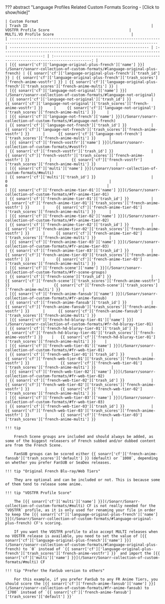 <!-- markdownlint-disable MD041-->
??? abstract "Language Profiles Related Custom Formats Scoring - [Click to show/hide]"

    | Custom Format                                                                                                                             | Trash ID                                                        |                                    VOSTFR Profile Score                                    |                                  MULTi.VO Profile Score                                   |
    | ----------------------------------------------------------------------------------------------------------------------------------------- | --------------------------------------------------------------- | :----------------------------------------------------------------------------------------: | :---------------------------------------------------------------------------------------: |
    | [{{ sonarr['cf']['language-original-plus-french']['name'] }}](/Sonarr/sonarr-collection-of-custom-formats/#language-original-plus-french) | {{ sonarr['cf']['language-original-plus-french']['trash_id'] }} | {{ sonarr['cf']['language-original-plus-french']['trash_scores']['french-anime-vostfr'] }} | {{ sonarr['cf']['language-original-plus-french']['trash_scores']['french-anime-multi'] }} |
    | [{{ sonarr['cf']['language-not-original']['name'] }}](/Sonarr/sonarr-collection-of-custom-formats/#language-not-original)                 | {{ sonarr['cf']['language-not-original']['trash_id'] }}         |     {{ sonarr['cf']['language-not-original']['trash_scores']['french-anime-vostfr'] }}     |     {{ sonarr['cf']['language-not-original']['trash_scores']['french-anime-multi'] }}     |
    | [{{ sonarr['cf']['language-not-french']['name'] }}](/Sonarr/sonarr-collection-of-custom-formats/#language-not-french)                     | {{ sonarr['cf']['language-not-french']['trash_id'] }}           |      {{ sonarr['cf']['language-not-french']['trash_scores']['french-anime-vostfr'] }}      |      {{ sonarr['cf']['language-not-french']['trash_scores']['french-anime-multi'] }}      |
    | [{{ sonarr['cf']['french-vostfr']['name'] }}](/Sonarr/sonarr-collection-of-custom-formats/#vostfr)                                        | {{ sonarr['cf']['french-vostfr']['trash_id'] }}                 |         {{ sonarr['cf']['french-vostfr']['trash_scores']['french-anime-vostfr'] }}         |         {{ sonarr['cf']['french-vostfr']['trash_scores']['french-anime-multi'] }}         |
    | [{{ sonarr['cf']['multi']['name'] }}](/sonarr/sonarr-collection-of-custom-formats/#multi)                                                 | {{ sonarr['cf']['multi']['trash_id'] }}                         |                                             0                                              |                                             0                                             |
    | [{{ sonarr['cf']['french-anime-tier-01']['name'] }}](/Sonarr/sonarr-collection-of-custom-formats/#fr-anime-tier-01)                       | {{ sonarr['cf']['french-anime-tier-01']['trash_id'] }}          |     {{ sonarr['cf']['french-anime-tier-01']['trash_scores']['french-anime-vostfr'] }}      |     {{ sonarr['cf']['french-anime-tier-01']['trash_scores']['french-anime-multi'] }}      |
    | [{{ sonarr['cf']['french-anime-tier-02']['name'] }}](/Sonarr/sonarr-collection-of-custom-formats/#fr-anime-tier-02)                       | {{ sonarr['cf']['french-anime-tier-02']['trash_id'] }}          |     {{ sonarr['cf']['french-anime-tier-02']['trash_scores']['french-anime-vostfr'] }}      |     {{ sonarr['cf']['french-anime-tier-02']['trash_scores']['french-anime-multi'] }}      |
    | [{{ sonarr['cf']['french-anime-tier-03']['name'] }}](/Sonarr/sonarr-collection-of-custom-formats/#fr-anime-tier-03)                       | {{ sonarr['cf']['french-anime-tier-03']['trash_id'] }}          |     {{ sonarr['cf']['french-anime-tier-03']['trash_scores']['french-anime-vostfr'] }}      |     {{ sonarr['cf']['french-anime-tier-03']['trash_scores']['french-anime-multi'] }}      |
    | [{{ sonarr['cf']['french-scene']['name'] }}](/Sonarr/sonarr-collection-of-custom-formats/#fr-scene-groups)                                | {{ sonarr['cf']['french-scene']['trash_id'] }}                  |         {{ sonarr['cf']['french-scene']['trash_scores']['french-anime-vostfr'] }}          |         {{ sonarr['cf']['french-scene']['trash_scores']['french-anime-multi'] }}          |
    | [{{ sonarr['cf']['french-anime-fansub']['name'] }}](/Sonarr/sonarr-collection-of-custom-formats/#fr-anime-fansub)                         | {{ sonarr['cf']['french-anime-fansub']['trash_id'] }}           |      {{ sonarr['cf']['french-anime-fansub']['trash_scores']['french-anime-vostfr'] }}      |      {{ sonarr['cf']['french-anime-fansub']['trash_scores']['french-anime-multi'] }}      |
    | [{{ sonarr['cf']['french-hd-bluray-tier-01']['name'] }}](/Sonarr/sonarr-collection-of-custom-formats/#fr-hd-bluray-tier-01)               | {{ sonarr['cf']['french-hd-bluray-tier-01']['trash_id'] }}      |   {{ sonarr['cf']['french-hd-bluray-tier-01']['trash_scores']['french-anime-vostfr'] }}    |   {{ sonarr['cf']['french-hd-bluray-tier-01']['trash_scores']['french-anime-multi'] }}    |
    | [{{ sonarr['cf']['french-web-tier-01']['name'] }}](/Sonarr/sonarr-collection-of-custom-formats/#fr-web-tier-01)                           | {{ sonarr['cf']['french-web-tier-01']['trash_id'] }}            |      {{ sonarr['cf']['french-web-tier-01']['trash_scores']['french-anime-vostfr'] }}       |      {{ sonarr['cf']['french-web-tier-01']['trash_scores']['french-anime-multi'] }}       |
    | [{{ sonarr['cf']['french-web-tier-02']['name'] }}](/Sonarr/sonarr-collection-of-custom-formats/#fr-web-tier-02)                           | {{ sonarr['cf']['french-web-tier-02']['trash_id'] }}            |      {{ sonarr['cf']['french-web-tier-02']['trash_scores']['french-anime-vostfr'] }}       |      {{ sonarr['cf']['french-web-tier-02']['trash_scores']['french-anime-multi'] }}       |
    | [{{ sonarr['cf']['french-web-tier-03']['name'] }}](/Sonarr/sonarr-collection-of-custom-formats/#fr-web-tier-03)                           | {{ sonarr['cf']['french-web-tier-03']['trash_id'] }}            |      {{ sonarr['cf']['french-web-tier-03']['trash_scores']['french-anime-vostfr'] }}       |      {{ sonarr['cf']['french-web-tier-03']['trash_scores']['french-anime-multi'] }}       |

    !!! tip

        French Scene groups are included and should always be added, as some of the biggest releasers of French subbed and/or dubbed content are from the French Scene.

        FanSUB groups can be scored either {{ sonarr['cf']['french-anime-fansub']['trash_scores']['default'] }} (default) or `1000`, depending on whether you prefer FanSUB or SeaDex releases.

    !!! tip "Original French Blu-ray/Web Tiers"

        They are optional and can be included or not. This is because some of them tend to release some anime.

    !!! tip "VOSTFR Profile Score"

        The [{{ sonarr['cf']['multi']['name'] }}](/Sonarr/Sonarr-collection-of-custom-formats/#multi) CF is not really needed for the `VOSTFR` profile, as it is only used for renaming your file in order to keep the [{{ sonarr['cf']['language-original-plus-french']['name'] }}](/Sonarr/Sonarr-collection-of-custom-formats/#language-original-plus-french) CF's scoring.

        If you want the VOSTFR profile to also accept MULTI releases when no VOSTFR release is available, you need to set the value of [{{ sonarr['cf']['language-original-plus-french']['name'] }}](/Sonarr/sonarr-collection-of-custom-formats/#language-original-plus-french) to `0` instead of `{{ sonarr['cf']['language-original-plus-french']['trash_scores']['french-anime-vostfr'] }}` and import the [{{ sonarr['cf']['multi']['name'] }}](/Sonarr/Sonarr-collection-of-custom-formats/#multi) CF

    !!! tip "Prefer the FanSub version to others"

        For this example, if you prefer FanSub to any FR Anime Tiers, you should score the [{{ sonarr['cf']['french-anime-fansub']['name'] }}](/Sonarr/sonarr-collection-of-custom-formats/#fr-anime-fansub) to `1700` instead of `{{ sonarr['cf']['french-anime-fansub']['trash_scores']['default'] }}`
<!-- markdownlint-enable MD041-->
